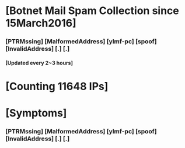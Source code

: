 # [Botnet Mail Spam Collection since 15March2016]
### [PTRMssing] [MalformedAddress] [ylmf-pc] [spoof] [InvalidAddress] [.] [.]
#### [Updated every 2~3 hours]

# [Counting 11648 IPs]

# [Symptoms] 
###   [PTRMssing] [MalformedAddress] [ylmf-pc] [spoof] [InvalidAddress] [.] [.]
